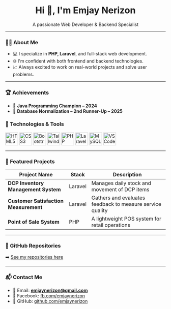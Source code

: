 
<!-- GitHub Profile README -->

<h1 align="center">Hi 👋, I'm Emjay Nerizon</h1>
<p align="center">A passionate Web Developer & Backend Specialist</p>

---

### 👨‍💻 About Me

- 💻 I specialize in **PHP, Laravel**, and full-stack web development.
- 🌐 I'm confident with both frontend and backend technologies.
- 📈 Always excited to work on real-world projects and solve user problems.

---

### 🏆 Achievements

- 🥇 **Java Programming Champion – 2024**  
- 🥉 **Database Normalization – 2nd Runner-Up – 2025**

### 🧰 Technologies & Tools 
<p align="left">
  <!-- Frontend -->
  <img src="https://cdn.jsdelivr.net/gh/devicons/devicon/icons/html5/html5-original.svg" width="40" height="40" alt="HTML5" />
  <img src="https://cdn.jsdelivr.net/gh/devicons/devicon/icons/css3/css3-original.svg" width="40" height="40" alt="CSS3" />
  <img src="https://cdn.jsdelivr.net/gh/devicons/devicon/icons/bootstrap/bootstrap-original.svg" width="40" height="40" alt="Bootstrap" />
  <img src="https://cdn.jsdelivr.net/gh/devicons/devicon/icons/tailwindcss/tailwindcss-original.svg" width="40" height="40" alt="TailwindCSS" />

  <!-- Backend -->
  <img src="https://cdn.jsdelivr.net/gh/devicons/devicon/icons/php/php-original.svg" width="40" height="40" alt="PHP" />
  <img src="https://cdn.jsdelivr.net/gh/devicons/devicon/icons/laravel/laravel-original.svg" width="40" height="40" alt="Laravel" />
 

  <!-- Database -->
  <img src="https://cdn.jsdelivr.net/gh/devicons/devicon/icons/mysql/mysql-original.svg" width="40" height="40" alt="MySQL" />
 
  <!-- Tools/IDEs -->
 
  <img src="https://cdn.jsdelivr.net/gh/devicons/devicon/icons/vscode/vscode-original.svg" width="40" height="40" alt="VS Code" />
  
</p>

---

### 📂 Featured Projects

| Project Name                             | Stack     | Description |
|------------------------------------------|-----------|-------------|
| **DCP Inventory Management System**      | Laravel   | Manages daily stock and movement of DCP items |
| **Customer Satisfaction Measurement**    | Laravel   | Gathers and evaluates feedback to measure service quality |
| **Point of Sale System**                 | PHP       | A lightweight POS system for retail operations |

---

### 📌 GitHub Repositories

➡️ [See my repositories here](https://github.com/emjaynerizon?tab=repositories)

---

### 📬 Contact Me

- 📧 Email: **emjaynerizon@gmail.com**
- 💬 Facebook: [fb.com/emjaynerizon](https://facebook.com/emjaynerizon)
- 🐙 GitHub: [github.com/emjaynerizon](https://github.com/emjaynerizon)
```
